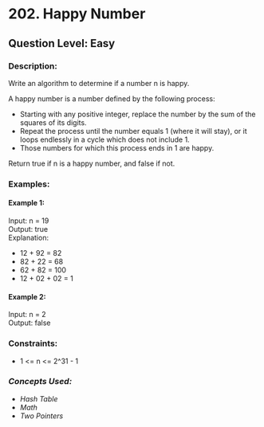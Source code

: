 # 202. Happy Number
## Question Level: Easy
### Description:
Write an algorithm to determine if a number n is happy.

A happy number is a number defined by the following process:
- Starting with any positive integer, replace the number by the sum of the squares of its digits.
- Repeat the process until the number equals 1 (where it will stay), or it loops endlessly in a cycle which does not include 1.
- Those numbers for which this process ends in 1 are happy.

Return true if n is a happy number, and false if not.

### Examples:
#### Example 1:

Input: n = 19<br>
Output: true<br>
Explanation:
- 12 + 92 = 82
- 82 + 22 = 68
- 62 + 82 = 100
- 12 + 02 + 02 = 1
#### Example 2:

Input: n = 2<br>
Output: false<br>

### Constraints:

- 1 <= n <= 2^31 - 1

### <i>Concepts Used:
- Hash Table
- Math
- Two Pointers </i>